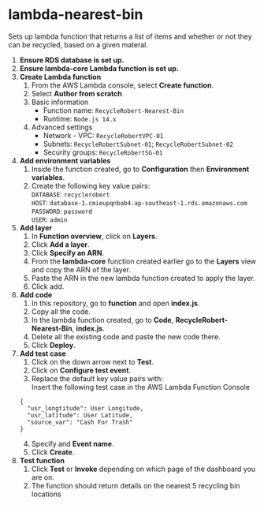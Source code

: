 # lambda-nearest-bin

Sets up lambda function that returns a list of items and whether or not they can be recycled, based on a given materal.

1. **Ensure RDS database is set up.**
2. **Ensure lambda-core Lambda function is set up.**
3. **Create Lambda function**  
    1. From the AWS Lambda console, select **Create function**.
    2. Select **Author from scratch**
    3. Basic information  
        - Function name: `RecycleRobert-Nearest-Bin`
        - Runtime: `Node.js 14.x`
    4. Advanced settings
        - Network - VPC: `RecycleRobertVPC-01`
        - Subnets: `RecycleRobertSubnet-01`; `RecycleRobertSubnet-02`
        - Security groups: `RecycleRobertSG-01`
4. **Add environment variables**  
    1. Inside the function created, go to **Configuration** then **Environment variables**.  
    2. Create the following key value pairs:  
        `DATABASE`: `recyclerobert`  
        `HOST`: `database-1.cmieupqnbab4.ap-southeast-1.rds.amazonaws.com`  
        `PASSWORD`: `password`  
        `USER`: `admin`  
5. **Add layer**  
    1. In **Function overview**, click on **Layers**.
    2. Click **Add a layer**.
    3. Click **Specify an ARN**.
    4. From the **lambda-core** function created earlier go to the **Layers** view and copy the ARN of the layer.
    5. Paste the ARN in the new lambda function created to apply the layer.
    6. Click add.
 6. **Add code**
    1. In this repository, go to **function** and open **index.js**.
    2. Copy all the code.
    3. In the lambda function created, go to **Code**, **RecycleRobert-Nearest-Bin**, **index.js**.
    4. Delete all the existing code and paste the new code there.
    5. Click **Deploy**.
 7. **Add test case**  
    1. Click on the down arrow next to **Test**.
    2. Click on **Configure test event**.
    3. Replace the default key value pairs with:  
    Insert the following test case in the AWS Lambda Function Console
    ```
    {
      "usr_longtitude": User Longitude,
      "usr_latitude": User Latitude,
      "source_var": "Cash For Trash"
    }
    ```
    4. Specify and **Event name**.
    5. Click **Create**.
 8. **Test function**
    1. Click **Test** or **Invoke** depending on which page of the dashboard you are on.
    2. The function should return details on the nearest 5 recycling bin locations
  
  
